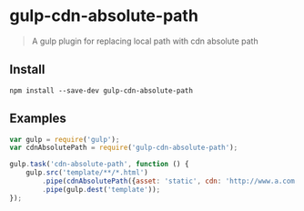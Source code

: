 gulp-cdn-absolute-path
=============

> A gulp plugin for replacing local path with cdn absolute path

## Install

```
npm install --save-dev gulp-cdn-absolute-path
```

## Examples
```js
var gulp = require('gulp');
var cdnAbsolutePath = require('gulp-cdn-absolute-path');

gulp.task('cdn-absolute-path', function () {
	gulp.src('template/**/*.html')
		.pipe(cdnAbsolutePath({asset: 'static', cdn: 'http://www.a.com'}))
		.pipe(gulp.dest('template'));
});
```